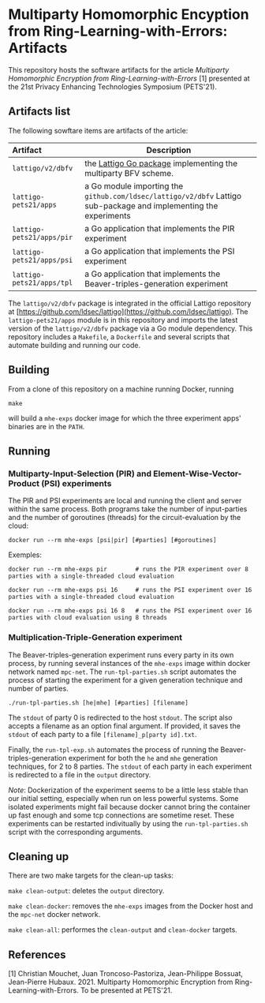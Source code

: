 # Multiparty Homomorphic Encyption from Ring-Learning-with-Errors: Artifacts

This repository hosts the software artifacts for the article _Multiparty Homomorphic Encryption from Ring-Learning-with-Errors_ [1] presented at the 21st Privacy Enhancing Technologies Symposium (PETS'21).

## Artifacts list

The following sowftare items are artifacts of the article:

| Artifact                               | Description                                                                                                        |
| :------------------------------------- | -----------------------------------------------------------------------------------------------------------------  |
|  `lattigo/v2/dbfv`                     | the [Lattigo Go package](https://github.com/ldsec/lattigo/tree/master/dbfv) implementing the multiparty BFV scheme.|
|  `lattigo-pets21/apps`                 | a Go module importing the `github.com/ldsec/lattigo/v2/dbfv` Lattigo sub-package and implementing the experiments  |
|  `lattigo-pets21/apps/pir`             | a Go application that implements the PIR experiment                                                                |
|  `lattigo-pets21/apps/psi`             | a Go application that implements the PSI experiment                                                                |
|  `lattigo-pets21/apps/tpl`             | a Go application that implements the Beaver-triples-generation experiment                                          |


The `lattigo/v2/dbfv` package is integrated in the official Lattigo repository at [https://github.com/ldsec/lattigo](https://github.com/ldsec/lattigo).
The `lattigo-pets21/apps` module is in this repository and imports the latest version of the `lattigo/v2/dbfv` package via a Go module dependency.
This repository includes a `Makefile`, a `Dockerfile` and several scripts that automate building and running our code. 

## Building

From a clone of this repository on a machine running Docker, running
```
make
```
will build a `mhe-exps` docker image for which the three experiment apps' binaries are in the `PATH`.

## Running

### Multiparty-Input-Selection (PIR) and Element-Wise-Vector-Product (PSI) experiments

The PIR and PSI experiments are local and running the client and server within the same process. Both programs take the number of input-parties and the number of goroutines (threads) for the circuit-evaluation by the cloud:
```
docker run --rm mhe-exps [psi|pir] [#parties] [#goroutines] 
```

Exemples:
```
docker run --rm mhe-exps pir        # runs the PIR experiment over 8 parties with a single-threaded cloud evaluation

docker run --rm mhe-exps psi 16     # runs the PSI experiment over 16 parties with a single-threaded cloud evaluation

docker run --rm mhe-exps psi 16 8   # runs the PSI experiment over 16 parties with cloud evaluation using 8 threads
```


### Multiplication-Triple-Generation experiment

The Beaver-triples-generation experiment runs every party in its own process, by running several instances of the `mhe-exps` image within docker network named `mpc-net`.
The `run-tpl-parties.sh` script automates the process of starting the experiment for a given generation technique and number of parties. 
```
./run-tpl-parties.sh [he|mhe] [#parties] [filename]
```
The `stdout` of party 0 is redirected to the host `stdout`. The script also accepts a filename as an option final argument.
If provided, it saves the `stdout` of each party to a file `[filename]_p[party id].txt`. 

Finally, the `run-tpl-exp.sh` automates the process of running the Beaver-triples-generation experiment for both the `he` and `mhe` generation techniques, for 2 to 8 parties. The `stdout` of each party in each experiment is redirected to a file in the `output` directory.

*Note*: Dockerization of the experiment seems to be a little less stable than our initial setting, especially when run on less powerful systems. Some isolated experiments might fail because docker cannot bring the container up fast enough and some tcp connections are sometime reset. These experiments can be restarted indivitually by using the `run-tpl-parties.sh` script with the corresponding arguments.

## Cleaning up

There are two make targets for the clean-up tasks: 

`make clean-output`: deletes the `output` directory.

`make clean-docker`: removes the `mhe-exps` images from the Docker host and the `mpc-net` docker network.

`make clean-all`: performes the `clean-output` and `clean-docker` targets.

## References

[1] Christian Mouchet, Juan Troncoso-Pastoriza, Jean-Philippe Bossuat, Jean-Pierre Hubaux. 2021. Multiparty Homomorphic Encryption from Ring-Learning-with-Errors. To be presented at PETS'21.
